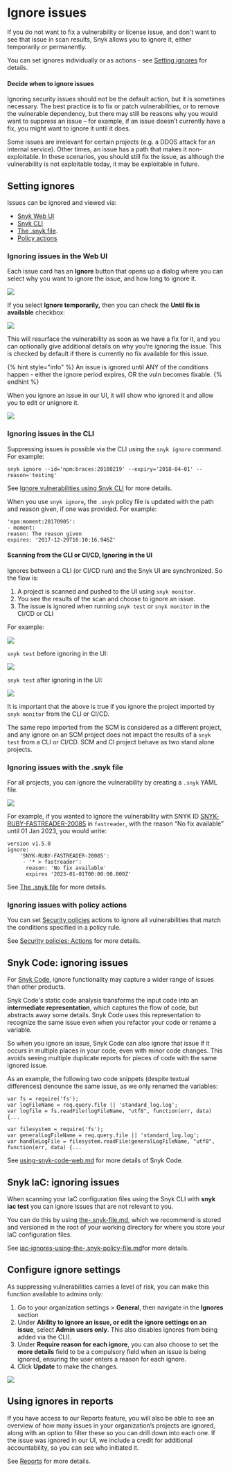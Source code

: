 # Ignore issues

If you do not want to fix a vulnerability or license issue, and don't want to see that issue in scan results, Snyk allows you to ignore it, either temporarily or permanently.

You can set ignores individually or as actions - see [Setting ignores](ignore-issues.md#setting-ignores) for details.

#### Decide when to ignore issues

Ignoring security issues should not be the default action, but it is sometimes necessary. The best practice is to fix or patch vulnerabilities, or to remove the vulnerable dependency, but there may still be reasons why you would want to suppress an issue – for example, if an issue doesn’t currently have a fix, you might want to ignore it until it does.

Some issues are irrelevant for certain projects (e.g. a DDOS attack for an internal service). Other times, an issue has a path that makes it non-exploitable. In these scenarios, you should still fix the issue, as although the vulnerability is not exploitable today, it may be exploitable in future.

## Setting ignores

Issues can be ignored and viewed via:

* [Snyk Web UI](ignore-issues.md#ignoring-issues-in-the-web-ui)
* [Snyk CLI](ignore-issues.md#ignoring-issues-in-the-cli)
* [The .snyk file](ignore-issues.md#ignoring-issues-with-the-.snyk-file).
* [Policy actions](ignore-issues.md#ignoring-issues-with-policy-actions)

### Ignoring issues in the Web UI

Each issue card has an **Ignore** button that opens up a dialog where you can select why you want to ignore the issue, and how long to ignore it.

![](../../../.gitbook/assets/ignore-vulnerability-ui-updated.png)

If you select **Ignore temporarily,** then you can check the **Until fix is available** checkbox:

![](<../../../.gitbook/assets/image (19) (1).png>)

This will resurface the vulnerability as soon as we have a fix for it, and you can optionally give additional details on why you’re ignoring the issue. This is checked by default if there is currently no fix available for this issue.

{% hint style="info" %}
An issue is ignored until ANY of the conditions happen - either the ignore period expires, OR the vuln becomes fixable.
{% endhint %}

When you ignore an issue in our UI, it will show who ignored it and allow you to edit or unignore it.

![](<../../../.gitbook/assets/image (14).png>)

### Ignoring issues in the CLI

Suppressing issues is possible via the CLI using the `snyk ignore` command. For example:

`snyk ignore --id='npm:braces:20180219' --expiry='2018-04-01' --reason='testing'`

See [Ignore vulnerabilities using Snyk CLI](../../../snyk-cli/test-for-vulnerabilities/ignore-vulnerabilities-using-snyk-cli.md) for more details.

When you use `snyk ignore`**,** the `.snyk` policy file is updated with the path and reason given, if one was provided. For example:

```
'npm:moment:20170905':
- moment:
reason: The reason given
expires: '2017-12-29T16:10:16.946Z'
```

#### Scanning from the CLI or CI/CD, Ignoring in the UI

Ignores between a CLI (or CI/CD run) and the Snyk UI are synchronized. So the flow is:

1. A project is scanned and pushed to the UI using `snyk monitor`.
2. You see the results of the scan and choose to ignore an issue.
3. The issue is ignored when running `snyk test` or `snyk monitor` in the CI/CD or CLI

For example:

![](../../../.gitbook/assets/ignore-vulnerability-snyk-monitor-updated.png)

`snyk test` before ignoring in the UI:

![](<../../../.gitbook/assets/image (18) (1).png>)

`snyk test` after ignoring in the UI:

![](<../../../.gitbook/assets/image (20) (1).png>)

It is important that the above is true if you ignore the project imported by `snyk monitor` from the CLI or CI/CD.

The same repo imported from the SCM is considered as a different project, and any ignore on an SCM project does not impact the results of a `snyk test` from a CLI or CI/CD. SCM and CI project behave as two stand alone projects.

### Ignoring issues with the .snyk file

For all projects, you can ignore the vulnerability by creating a `.snyk` YAML file.

![](../../../.gitbook/assets/screen+shot+2017-05-10+at+11.16.57+am.png)

For example, if you wanted to ignore the vulnerability with SNYK ID [SNYK-RUBY-FASTREADER-20085](https://snyk.io/vuln/SNYK-RUBY-FASTREADER-20085) in `fastreader`, with the reason “No fix available” until 01 Jan 2023, you would write:

```
version v1.5.0
ignore:
    'SNYK-RUBY-FASTREADER-20085':
     - '* > fastreader':
      reason: 'No fix available'
      expires '2023-01-01T00:00:00.000Z'
```

See [The .snyk file](https://docs.snyk.io/fixing-and-prioritizing-issues/policies/the-.snyk-file) for more details.

### Ignoring issues with policy actions

You can set [Security policies](https://docs.snyk.io/fixing-and-prioritizing-issues/security-policies) actions to ignore all vulnerabilities that match the conditions specified in a policy rule.

See [Security policies: Actions](https://docs.snyk.io/fixing-and-prioritizing-issues/security-policies/security-policies-actions) for more details.

## Snyk Code: ignoring issues

For [Snyk Code](https://docs.snyk.io/snyk-code), ignore functionality may capture a wider range of issues than other products.

Snyk Code's static code analysis transforms the input code into an **intermediate representation**, which captures the flow of code, but abstracts away some details. Snyk Code uses this representation to recognize the same issue even when you refactor your code or rename a variable.

So when you ignore an issue, Snyk Code can also ignore that issue if it occurs in multiple places in your code, even with minor code changes. This avoids seeing multiple duplicate reports for pieces of code with the same ignored issue.

As an example, the following two code snippets (despite textual differences) denounce the same issue, as we only renamed the variables:

```
var fs = require('fs');
var logFileName = req.query.file || 'standard_log.log';
var logfile = fs.readFile(logFileName, "utf8", function(err, data) {...
```

```
var filesystem = require('fs');
var generalLogFileName = req.query.file || 'standard_log.log'; 
var handleLogFile = filesystem.readFile(generalLogFileName, "utf8", function(err, data) {...
```

See [using-snyk-code-web.md](../../../products/snyk-code/exploring-and-working-with-the-snyk-code-results/using-snyk-code-web.md "mention") for more details of Snyk Code.

## Snyk IaC: ignoring issues

When scanning your IaC configuration files using the Snyk CLI with **snyk iac test** you can ignore issues that are not relevant to you.

You can do this by using [the-.snyk-file.md](../../../snyk-cli/test-for-vulnerabilities/the-.snyk-file.md "mention"), which we recommend is stored and versioned in the root of your working directory for where you store your IaC configuration files.

See [iac-ignores-using-the-.snyk-policy-file.md](../../../products/snyk-infrastructure-as-code/snyk-cli-for-infrastructure-as-code/iac-ignores-using-the-.snyk-policy-file.md "mention")for more details.

## Configure ignore settings

As suppressing vulnerabilities carries a level of risk, you can make this function available to admins only:

1. Go to your organization settings > **General**, then navigate in the **Ignores** section
2. Under **Ability to ignore an issue, or edit the ignore settings on an issue**, select **Admin users only**. This also disables ignores from being added via the CLI).
3. Under **Require reason for each ignore**, you can also choose to set the **more details** field to be a compulsory field when an issue is being ignored, ensuring the user enters a reason for each ignore.
4. Click **Update** to make the changes.

![](<../../../.gitbook/assets/Screenshot 2021-12-07 at 11.25.49.png>)

## Using ignores in reports

If you have access to our Reports feature, you will also be able to see an overview of how many issues in your organization’s projects are ignored, along with an option to filter these so you can drill down into each one. If the issue was ignored in our UI, we include a credit for additional accountability, so you can see who initiated it.

See [Reports](../../reports/) for more details.
